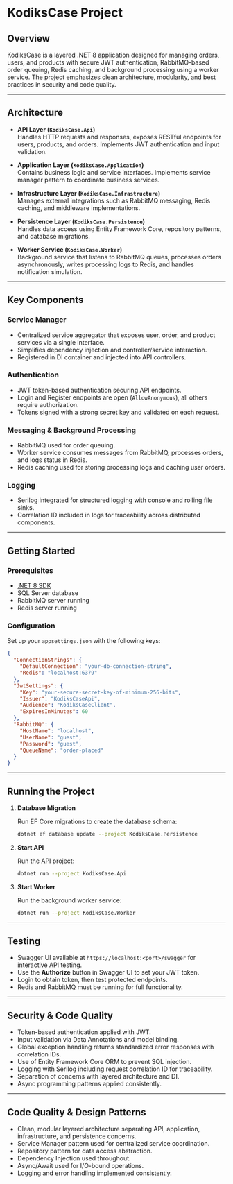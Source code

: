 
# KodiksCase Project

## Overview

KodiksCase is a layered .NET 8 application designed for managing orders, users, and products with secure JWT authentication, RabbitMQ-based order queuing, Redis caching, and background processing using a worker service. The project emphasizes clean architecture, modularity, and best practices in security and code quality.

---

## Architecture

- **API Layer (`KodiksCase.Api`)**  
  Handles HTTP requests and responses, exposes RESTful endpoints for users, products, and orders. Implements JWT authentication and input validation.

- **Application Layer (`KodiksCase.Application`)**  
  Contains business logic and service interfaces. Implements service manager pattern to coordinate business services.

- **Infrastructure Layer (`KodiksCase.Infrastructure`)**  
  Manages external integrations such as RabbitMQ messaging, Redis caching, and middleware implementations.

- **Persistence Layer (`KodiksCase.Persistence`)**  
  Handles data access using Entity Framework Core, repository patterns, and database migrations.

- **Worker Service (`KodiksCase.Worker`)**  
  Background service that listens to RabbitMQ queues, processes orders asynchronously, writes processing logs to Redis, and handles notification simulation.

---

## Key Components

### Service Manager

- Centralized service aggregator that exposes user, order, and product services via a single interface.
- Simplifies dependency injection and controller/service interaction.
- Registered in DI container and injected into API controllers.

### Authentication

- JWT token-based authentication securing API endpoints.
- Login and Register endpoints are open (`AllowAnonymous`), all others require authorization.
- Tokens signed with a strong secret key and validated on each request.

### Messaging & Background Processing

- RabbitMQ used for order queuing.
- Worker service consumes messages from RabbitMQ, processes orders, and logs status in Redis.
- Redis caching used for storing processing logs and caching user orders.

### Logging

- Serilog integrated for structured logging with console and rolling file sinks.
- Correlation ID included in logs for traceability across distributed components.

---

## Getting Started

### Prerequisites

- [.NET 8 SDK](https://dotnet.microsoft.com/en-us/download)
- SQL Server database
- RabbitMQ server running
- Redis server running

### Configuration

Set up your `appsettings.json` with the following keys:

```json
{
  "ConnectionStrings": {
    "DefaultConnection": "your-db-connection-string",
    "Redis": "localhost:6379"
  },
  "JwtSettings": {
    "Key": "your-secure-secret-key-of-minimum-256-bits",
    "Issuer": "KodiksCaseApi",
    "Audience": "KodiksCaseClient",
    "ExpiresInMinutes": 60
  },
  "RabbitMQ": {
    "HostName": "localhost",
    "UserName": "guest",
    "Password": "guest",
    "QueueName": "order-placed"
  }
}
```

---

## Running the Project

1. **Database Migration**

   Run EF Core migrations to create the database schema:

   ```bash
   dotnet ef database update --project KodiksCase.Persistence
   ```

2. **Start API**

   Run the API project:

   ```bash
   dotnet run --project KodiksCase.Api
   ```

3. **Start Worker**

   Run the background worker service:

   ```bash
   dotnet run --project KodiksCase.Worker
   ```

---

## Testing

- Swagger UI available at `https://localhost:<port>/swagger` for interactive API testing.
- Use the **Authorize** button in Swagger UI to set your JWT token.
- Login to obtain token, then test protected endpoints.
- Redis and RabbitMQ must be running for full functionality.

---

## Security & Code Quality

- Token-based authentication applied with JWT.
- Input validation via Data Annotations and model binding.
- Global exception handling returns standardized error responses with correlation IDs.
- Use of Entity Framework Core ORM to prevent SQL injection.
- Logging with Serilog including request correlation ID for traceability.
- Separation of concerns with layered architecture and DI.
- Async programming patterns applied consistently.

---

## Code Quality & Design Patterns

- Clean, modular layered architecture separating API, application, infrastructure, and persistence concerns.
- Service Manager pattern used for centralized service coordination.
- Repository pattern for data access abstraction.
- Dependency Injection used throughout.
- Async/Await used for I/O-bound operations.
- Logging and error handling implemented consistently.
